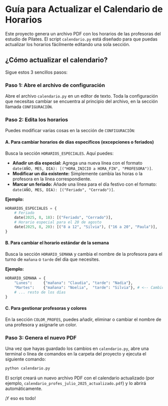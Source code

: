 # Guía para Actualizar el Calendario de Horarios

Este proyecto genera un archivo PDF con los horarios de las profesoras del estudio de Pilates. El script `calendario.py` está diseñado para que puedas actualizar los horarios fácilmente editando una sola sección.

## ¿Cómo actualizar el calendario?

Sigue estos 3 sencillos pasos:

### Paso 1: Abre el archivo de configuración

Abre el archivo `calendario.py` en un editor de texto. Toda la configuración que necesitas cambiar se encuentra al principio del archivo, en la sección llamada `CONFIGURACIÓN`.

### Paso 2: Edita los horarios

Puedes modificar varias cosas en la sección de `CONFIGURACIÓN`:

#### A. Para cambiar horarios de días específicos (excepciones o feriados)

Busca la sección `HORARIOS_ESPECIALES`. Aquí puedes:

* **Añadir un día especial:** Agrega una nueva línea con el formato `date(AÑO, MES, DIA): [("HORA_INICIO a HORA_FIN", "PROFESORA")]`.
* **Modificar un día existente:** Simplemente cambia las horas o la profesora en la línea correspondiente.
* **Marcar un feriado:** Añade una línea para el día festivo con el formato: `date(AÑO, MES, DIA): [("Feriado", "Cerrado")]`.

**Ejemplo:**

```python
HORARIOS_ESPECIALES = {
    # Feriado
    date(2025, 8, 18): [("Feriado", "Cerrado")], 
    # Horario especial para el 20 de agosto
    date(2025, 8, 20): [("8 a 12", "Silvia"), ("16 a 20", "Paula")],
}
```

#### B. Para cambiar el horario estándar de la semana

Busca la sección `HORARIO_SEMANA` y cambia el nombre de la profesora para el turno de `mañana` o `tarde` del día que necesites.

**Ejemplo:**

```python
HORARIO_SEMANA = {
    "Lunes":     {"mañana": "Claudia", "tarde": "Nadia"},
    "Martes":    {"mañana": "Noelia",  "tarde": "Silvia"}, # <-- Cambio de ejemplo
    # ... resto de los días
}
```

#### C. Para gestionar profesoras y colores

En la sección `COLOR_PROFES`, puedes añadir, eliminar o cambiar el nombre de una profesora y asignarle un color.

### Paso 3: Genera el nuevo PDF

Una vez que hayas guardado los cambios en `calendario.py`, abre una terminal o línea de comandos en la carpeta del proyecto y ejecuta el siguiente comando:

```bash
python calendario.py
```

El script creará un nuevo archivo PDF con el calendario actualizado (por ejemplo, `calendario_profes_julio_2025_actualizado.pdf`) y lo abrirá automáticamente.

¡Y eso es todo!
